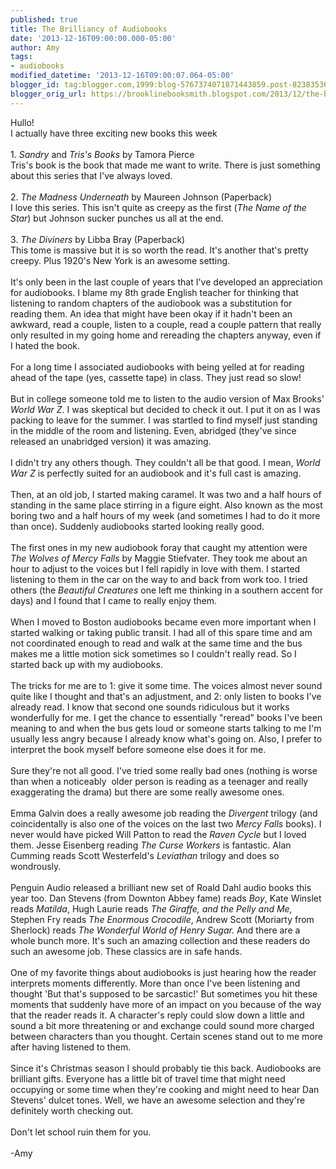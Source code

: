 ```yaml
---
published: true
title: The Brilliancy of Audiobooks
date: '2013-12-16T09:00:00.000-05:00'
author: Amy
tags:
- audiobooks
modified_datetime: '2013-12-16T09:00:07.064-05:00'
blogger_id: tag:blogger.com,1999:blog-5767374071871443859.post-8238353661773687062
blogger_orig_url: https://brooklinebooksmith.blogspot.com/2013/12/the-brilliancy-of-audiobooks.html
---
```


Hullo!<br />I actually have three exciting new books this week<br /><br />1. <i>Sandry </i>and <i>Tris's Books</i> by Tamora Pierce<br />Tris's book is the book that made me want to write. There is just something about this series that I've always loved.<br /><br />2. <i>The Madness Underneath </i>by Maureen Johnson (Paperback)<br />I love this series. This isn't quite as creepy as the first (<i>The Name of the Star</i>) but Johnson sucker punches us all at the end.<br /><br />3. <i>The Diviners</i> by Libba Bray (Paperback)<br />This tome is massive but it is so worth the read. It's another that's pretty creepy. Plus 1920's New York is an awesome setting. <br /><br />It's only been in the last couple of years that I've developed an appreciation for audiobooks. I blame my 8th grade English teacher for thinking that listening to random chapters of the audiobook was a substitution for reading them. An idea that might have been okay if it hadn't been an awkward, read a couple, listen to a couple, read a couple pattern that really only resulted in my going home and rereading the chapters anyway, even if I hated the book. <br /><br />For a long time I associated audiobooks with being yelled at for reading ahead of the tape (yes, cassette tape) in class. They just read so slow! <br /><br />But in college someone told me to listen to the audio version of Max Brooks' <i>World War Z</i>. I was skeptical but decided to check it out. I put it on as I was packing to leave for the summer. I was startled to find myself just standing in the middle of the room and listening. Even, abridged (they've since released an unabridged version) it was amazing. <br /><br />I didn't try any others though. They couldn't all be that good. I mean, <i>World War Z</i> is perfectly suited for an audiobook and it's full cast is amazing. <br /><br />Then, at an old job, I started making caramel. It was two and a half hours of standing in the same place stirring in a figure eight. Also known as the most boring two and a half hours of my week (and sometimes I had to do it more than once). Suddenly audiobooks started looking really good.<br /><br />The first ones in my new audiobook foray that caught my attention were <i>The Wolves of Mercy Falls </i>by Maggie Stiefvater. They took me about an hour to adjust to the voices but I fell rapidly in love with them. I started listening to them in the car on the way to and back from work too. I tried others (the<i> Beautiful Creatures </i>one left me thinking in a southern accent for days) and I found that I came to really enjoy them. <br /><br />When I moved to Boston audiobooks became even more important when I started walking or taking public transit. I had all of this spare time and am not coordinated enough to read and walk at the same time and the bus makes me a little motion sick sometimes so I couldn't really read. So I started back up with my audiobooks. <br /><br />The tricks for me are to 1: give it some time. The voices almost never sound quite like I thought and that's an adjustment, and 2: only listen to books I've already read. I know that second one sounds ridiculous but it works wonderfully for me. I get the chance to essentially "reread" books I've been meaning to and when the bus gets loud or someone starts talking to me I'm usually less angry because I already know what's going on. Also, I prefer to interpret the book myself before someone else does it for me. <br /><br />Sure they're not all good. I've tried some really bad ones (nothing is worse than when a noticeably&nbsp; older person is reading as a teenager and really exaggerating the drama) but there are some really awesome ones.<br /><br />Emma Galvin does a really awesome job reading the <i>Divergent</i> trilogy (and coincidentally is also one of the voices on the last two <i>Mercy Falls</i> books). I never would have picked Will Patton to read the <i>Raven Cycle</i> but I loved them. Jesse Eisenberg reading <i>The Curse Workers</i> is fantastic. Alan Cumming reads Scott Westerfeld's <i>Leviathan</i> trilogy and does so wondrously. <br /><br />Penguin Audio released a brilliant new set of Roald Dahl audio books this year too. Dan Stevens (from Downton Abbey fame) reads <i>Boy</i>, Kate Winslet reads <i>Matilda</i>, Hugh Laurie reads <i>The Giraffe, and the Pelly and Me,</i> Stephen Fry reads <i>The Enormous Crocodile</i>, Andrew Scott (Moriarty from Sherlock) reads <i>The Wonderful World of Henry Sugar. </i>And there are a whole bunch more. It's such an amazing collection and these readers do such an awesome job. These classics are in safe hands.<br /><br />One of my favorite things about audiobooks is just hearing how the reader interprets moments differently. More than once I've been listening and thought 'But that's supposed to be sarcastic!' But sometimes you hit these moments that suddenly have more of an impact on you because of the way that the reader reads it. A character's reply could slow down a little and sound a bit more threatening or and exchange could sound more charged between characters than you thought. Certain scenes stand out to me more after having listened to them.<br /><br />Since it's Christmas season I should probably tie this back. Audiobooks are brilliant gifts. Everyone has a little bit of travel time that might need occupying or some time when they're cooking and might need to hear Dan Stevens' dulcet tones. Well, we have an awesome selection and they're definitely worth checking out.<br /><br />Don't let school ruin them for you.<br /><br />-Amy
